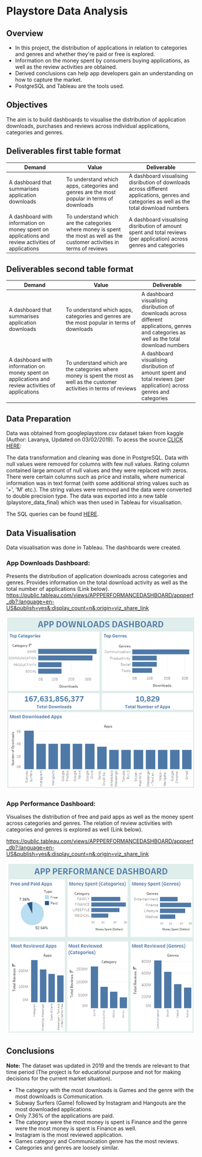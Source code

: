 # Playstore Data Analysis

## Overview
* In this project, the distribution of applications in relation to categories and genres and whether they're paid or free is explored.
* Information on the money spent by consumers buying applications, as well as the review activities are obtained.
* Derived conclusions can help app developers gain an understanding on how to capture the market.
* PostgreSQL and Tableau are the tools used.

## Objectives
The aim is to build dashboards to visualise the distribution of application downloads, purchases and reviews across individual applications, categories and genres.

## Deliverables first table format
|Demand|Value|Deliverable|
|---|---|---|
|A dashboard that summarises application downloads|To understand which apps, categories and genres are the most popular in terms of downloads|A dashboard visualising disribution of downloads across different applications, genres and categories as well as the total download numbers|
|A dashboard with information on money spent on applications and review activities of applications|To understand which are the categories where money is spent the most as well as the customer activities in terms of reviews|A dashboard visualising disribution of amount spent and total reviews (per application) across genres and categories|

## Deliverables second table format
<table>
<colgroup>
<col width="30%" />
<col width="40%" />
<col width="30%" />
</colgroup>
<thead>
<tr class="header">
<th>Demand</th>
<th>Value</th>
<th>Deliverable</th>
</tr>
</thead>
<tbody>
<tr>
<td markdown="span">A dashboard that summarises application downloads</td>
<td markdown="span">To understand which apps, categories and genres are the most popular in terms of downloads</td>
<td markdown="span">A dashboard visualising disribution of downloads across different applications, genres and categories as well as the total download numbers</td>
</tr>
<tr>
<td markdown="span">A dashboard with information on money spent on applications and review activities of applications</td>
<td markdown="span">To understand which are the categories where money is spent the most as well as the customer activities in terms of reviews</td>
<td markdown="span">A dashboard visualising disribution of amount spent and total reviews (per application) across genres and categories</td>
</td>
</tr>
</tbody>
</table>

## Data Preparation
Data was obtained from googleplaystore.csv dataset taken from kaggle (Author: Lavanya, Updated on 03/02/2019). To acess the source [CLICK HERE](https://www.kaggle.com/lava18/google-play-store-apps):

The data transformation and cleaning was done in PostgreSQL. Data with null values were removed for columns with few null values. Rating column contained large amount of null values and they were replaced with zeros. There were certain columns such as price and installs, where numerical information was in text format (with some additional string values such as '+', 'M' etc.). The string values were removed and the data were converted to double precision type. The data was exported into a new table (playstore_data_final) which was then used in Tableau for visualisation.

The SQL queries can be found [HERE](https://github.com/nihalhabeeb/Playstore_data_analysis/tree/main/Query).

## Data Visualisation
Data visualisation was done in Tableau. The dashboards were created.

### App Downloads Dashboard:
Presents the distribution of application downloads across categories and genres. Provides information on the total download activity as well as the total number of applications (Link below).
https://public.tableau.com/views/APPPERFORMANCEDASHBOARD/appperf_db?:language=en-US&publish=yes&:display_count=n&:origin=viz_share_link


![Dashboard Image](Images/app_downloads_dashboard.png)

### App Performance Dashboard:
Visualises the distribution of free and paid apps as well as the money spent across categories and genres. The relation of review activities with categories and genres is explored as well (Link below).

https://public.tableau.com/views/APPPERFORMANCEDASHBOARD/appperf_db?:language=en-US&publish=yes&:display_count=n&:origin=viz_share_link


![Dashboard Image](Images/dashboard_app_performance.png)

## Conclusions
**Note:** The dataset was updated in 2019 and the trends are relevant to that time period (The project is for educational purpose and not for making decisions for the current market situation).

* The category with the most downloads is Games and the genre with the most downloads is Communication.
* Subway Surfers (Game) followed by Instagram and Hangouts are the most downloaded applications.
* Only 7.36% of the applications are paid.
* The category were the most money is spent is Finance and the genre were the most money is spent is Finance as well.
* Instagram is the most reviewed application.
* Games category and Communication genre has the most reviews.
* Categories and genres are loosely similar.
